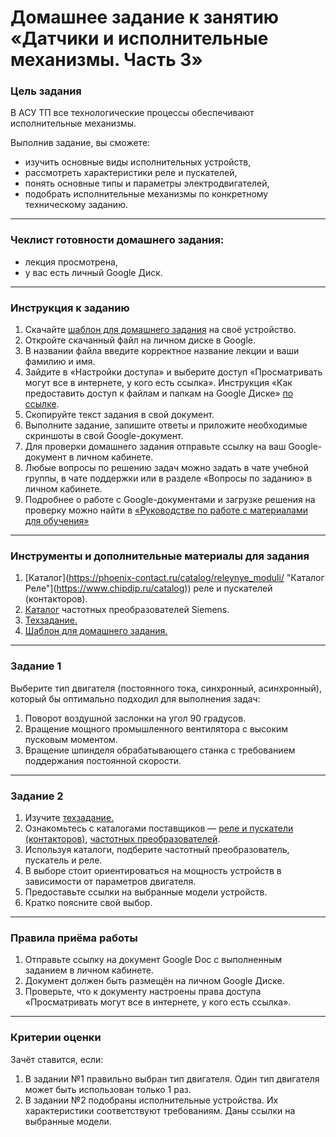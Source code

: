 # Домашнее задание к занятию «Датчики и исполнительные механизмы. Часть 3»

### Цель задания
В АСУ ТП все технологические процессы обеспечивают исполнительные механизмы.

Выполнив задание, вы сможете:

- изучить основные виды исполнительных устройств,
- рассмотреть характеристики реле и пускателей,
- понять основные типы и параметры электродвигателей,
- подобрать исполнительные механизмы по конкретному техническому заданию.


------

### Чеклист готовности домашнего задания:

- лекция просмотрена,
- у вас есть личный Google Диск.


------

### Инструкция к заданию

1. Скачайте [шаблон для домашнего задания](https://u.netology.ru/backend/uploads/lms/content_assets/file/5375/%D0%A8%D0%B0%D0%B1%D0%BB%D0%BE%D0%BD_%D0%B4%D0%BB%D1%8F_%D0%B4%D0%BE%D0%BC%D0%B0%D1%88%D0%BD%D0%B5%D0%B3%D0%BE_%D0%B7%D0%B0%D0%B4%D0%B0%D0%BD%D0%B8%D1%8F__%D0%94%D0%B0%D1%82%D1%87%D0%B8%D0%BA%D0%B8_%D0%B8_%D0%B8%D1%81%D0%BF%D0%BE%D0%BB%D0%BD%D0%B8%D1%82%D0%B5%D0%BB%D1%8C%D0%BD%D1%8B%D0%B5_%D0%BC%D0%B5%D1%85%D0%B0%D0%BD%D0%B8%D0%B7%D0%BC%D1%8B_%D0%A7%D0%B0%D1%81%D1%82%D1%8C_3__-_%D0%A4%D0%B0%D0%BC%D0%B8%D0%BB%D0%B8%D1%8F_%D0%98%D0%BC%D1%8F__%D0%A1%D0%94%D0%95%D0%9B%D0%90%D0%99%D0%A2%D0%95_%D0%9A%D0%9E%D0%9F%D0%98%D0%AE_.docx) на своё устройство.
2. Откройте скачанный файл на личном диске в Google.
3. В названии файла введите корректное название лекции и ваши фамилию и имя.
4. Зайдите в «Настройки доступа» и выберите доступ «Просматривать могут все в интернете, у кого есть ссылка». Инструкция «Как предоставить доступ к файлам и папкам на Google Диске» [по ссылке](https://support.google.com/docs/answer/2494822?hl=ru&co=GENIE.Platform%3DDesktop).
5. Скопируйте текст задания в свой документ.
6. Выполните задание, запишите ответы и приложите необходимые скриншоты в свой Google-документ.
7. Для проверки домашнего задания отправьте ссылку на ваш Google-документ в личном кабинете.
8. Любые вопросы по решению задач можно задать в чате учебной группы, в чате поддержки или в разделе «Вопросы по заданию» в личном кабинете.
9. Подробнее о работе с Google-документами и загрузке решения на проверку можно найти в [«Руководстве по работе с материалами для обучения»](https://l.netology.ru/instruktsiya-po-materialami-dlya-obucheniya)


------

### Инструменты и дополнительные материалы для задания

1. [Каталог](https://phoenix-contact.ru/catalog/releynye_moduli/ "Каталог Реле"](https://www.chipdip.ru/catalog)) реле и пускателей (контакторов).
2. [Каталог](https://www.siemens-ru.com/taxonomy/term/289 "Каталог Преобразователей частоты") частотных преобразователей Siemens. 
3. [Техзадание.](https://u.netology.ru/backend/uploads/lms/content_assets/file/5376/%D0%A2%D0%B5%D1%85%D0%B7%D0%B0%D0%B4%D0%B0%D0%BD%D0%B8%D0%B5.docx)
4. [Шаблон для домашнего задания.](https://u.netology.ru/backend/uploads/lms/content_assets/file/5375/%D0%A8%D0%B0%D0%B1%D0%BB%D0%BE%D0%BD_%D0%B4%D0%BB%D1%8F_%D0%B4%D0%BE%D0%BC%D0%B0%D1%88%D0%BD%D0%B5%D0%B3%D0%BE_%D0%B7%D0%B0%D0%B4%D0%B0%D0%BD%D0%B8%D1%8F__%D0%94%D0%B0%D1%82%D1%87%D0%B8%D0%BA%D0%B8_%D0%B8_%D0%B8%D1%81%D0%BF%D0%BE%D0%BB%D0%BD%D0%B8%D1%82%D0%B5%D0%BB%D1%8C%D0%BD%D1%8B%D0%B5_%D0%BC%D0%B5%D1%85%D0%B0%D0%BD%D0%B8%D0%B7%D0%BC%D1%8B_%D0%A7%D0%B0%D1%81%D1%82%D1%8C_3__-_%D0%A4%D0%B0%D0%BC%D0%B8%D0%BB%D0%B8%D1%8F_%D0%98%D0%BC%D1%8F__%D0%A1%D0%94%D0%95%D0%9B%D0%90%D0%99%D0%A2%D0%95_%D0%9A%D0%9E%D0%9F%D0%98%D0%AE_.docx) 

------

### Задание 1

Выберите тип двигателя (постоянного тока, синхронный, асинхронный), который бы оптимально подходил для выполнения задач:

1. Поворот воздушной заслонки на угол 90 градусов.
2. Вращение мощного промышленного вентилятора с высоким пусковым моментом.
3. Вращение шпинделя обрабатывающего станка с требованием поддержания постоянной скорости.

------

### Задание 2

1. Изучите [техзадание.](https://u.netology.ru/backend/uploads/lms/content_assets/file/5376/%D0%A2%D0%B5%D1%85%D0%B7%D0%B0%D0%B4%D0%B0%D0%BD%D0%B8%D0%B5.docx)
2. Ознакомьтесь с каталогами поставщиков — [реле и пускатели (контакторов)](https://www.chipdip.ru/catalog), [частотных преобразователей](https://www.siemens-ru.com/taxonomy/term/289 "Каталог Преобразователей частоты").
3. Используя каталоги, подберите частотный преобразователь, пускатель и реле.
4. В выборе стоит ориентироваться на мощность устройств в зависимости от параметров двигателя.
5. Предоставьте ссылки на выбранные модели устройств.
6. Кратко поясните свой выбор.

------

### Правила приёма работы

1. Отправьте ссылку на документ Google Doc с выполненным заданием в личном кабинете.
2. Документ должен быть размещён на личном Google Диске.
3. Проверьте, что к документу настроены права доступа «Просматривать могут все в интернете, у кого есть ссылка».

------

### Критерии оценки

Зачёт ставится, если:  

1. В задании №1 правильно выбран тип двигателя. Один тип двигателя может быть использован только 1 раз. 
2. В задании №2 подобраны исполнительные устройства. Их характеристики соответствуют требованиям. Даны ссылки на выбранные модели.





